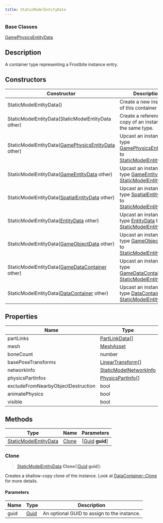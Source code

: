 ```yaml
---
title: StaticModelEntityData
---
```

### Base Classes

[GamePhysicsEntityData](GamePhysicsEntityData)

## Description

A container type representing a Frostbite instance entry.

## Constructors

| Constructor                                                                      | Description                                                                                                                       |
| -------------------------------------------------------------------------------- | --------------------------------------------------------------------------------------------------------------------------------- |
| StaticModelEntityData()                                                          | Create a new instance of this container type.                                                                                     |
| StaticModelEntityData(StaticModelEntityData other)                               | Create a reference copy of an instance of the same type.                                                                          |
| StaticModelEntityData([GamePhysicsEntityData](GamePhysicsEntityData) other)      | Upcast an instance of type [GamePhysicsEntityData](GamePhysicsEntityData) to [StaticModelEntityData](StaticModelEntityData).      |
| StaticModelEntityData([GameEntityData](GameEntityData) other)                    | Upcast an instance of type [GameEntityData](GameEntityData) to [StaticModelEntityData](StaticModelEntityData).                    |
| StaticModelEntityData([SpatialEntityData](SpatialEntityData) other)              | Upcast an instance of type [SpatialEntityData](SpatialEntityData) to [StaticModelEntityData](StaticModelEntityData).              |
| StaticModelEntityData([EntityData](EntityData) other)                            | Upcast an instance of type [EntityData](EntityData) to [StaticModelEntityData](StaticModelEntityData).                            |
| StaticModelEntityData([GameObjectData](GameObjectData) other)                    | Upcast an instance of type [GameObjectData](GameObjectData) to [StaticModelEntityData](StaticModelEntityData).                    |
| StaticModelEntityData([GameDataContainer](GameDataContainer) other)              | Upcast an instance of type [GameDataContainer](GameDataContainer) to [StaticModelEntityData](StaticModelEntityData).              |
| StaticModelEntityData([DataContainer](/vext/ref/shared/class/datacontainer) other) | Upcast an instance of type [DataContainer](/vext/ref/shared/class/datacontainer) to [StaticModelEntityData](StaticModelEntityData). |

## Properties

| Name                               | Type                                                        | Description |
| ---------------------------------- | ----------------------------------------------------------- | ----------- |
| partLinks                          | [PartLinkData](PartLinkData)\[\]                            |             |
| mesh                               | [MeshAsset](MeshAsset)                                      |             |
| boneCount                          | number                                                      |             |
| basePoseTransforms                 | [LinearTransform](/vext/ref/shared/class/lineartransform)\[\] |             |
| networkInfo                        | [StaticModelNetworkInfo](StaticModelNetworkInfo)            |             |
| physicsPartInfos                   | [PhysicsPartInfo](PhysicsPartInfo)\[\]                      |             |
| excludeFromNearbyObjectDestruction | bool                                                        |             |
| animatePhysics                     | bool                                                        |             |
| visible                            | bool                                                        |             |

## Methods

| Type                                           | Name            | Parameters                                     |
| ---------------------------------------------- | --------------- | ---------------------------------------------- |
| [StaticModelEntityData](StaticModelEntityData) | [Clone](#clone) | \[[Guid](/vext/ref/shared/class/guid) **guid**\] |

### Clone

> [StaticModelEntityData](StaticModelEntityData) **Clone**(\[[Guid](/vext/ref/shared/class/guid) **guid**\])

Creates a shallow-copy clone of the instance. Look at [DataContainer::Clone](/vext/ref/shared/class/datacontainer#clone) for more details.

#### Parameters

| Name | Type         | Description                                 |
| ---- | ------------ | ------------------------------------------- |
| guid | [Guid](Guid) | An optional GUID to assign to the instance. |
